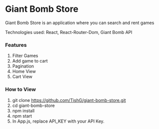 # Giant Bomb Store

Giant Bomb Store is an application where you can search and rent games

Technologies used: React, React-Router-Dom, Giant Bomb API

### Features

1. Filter Games
2. Add game to cart
3. Pagination
4. Home View
5. Cart View

### How to View

1. git clone https://github.com/TishG/giant-bomb-store.git
2. cd giant-bomb-store
3. npm install
4. npm start
5. In App.js, replace API_KEY with your API Key.